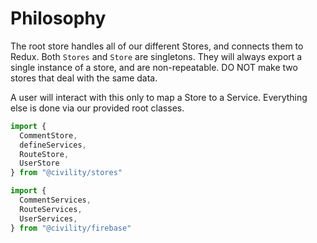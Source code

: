 Philosophy
==========
The root store handles all of our different Stores, and connects them to Redux. Both `Stores` and `Store` are singletons. They will always export a single instance of a store, and are non-repeatable. DO NOT make two stores that deal with the same data.

A user will interact with this only to map a Store to a Service. Everything else is done via our provided root classes.

```js
import {
  CommentStore,
  defineServices,
  RouteStore,
  UserStore
} from "@civility/stores"

import {
  CommentServices,
  RouteServices,
  UserServices,
} from "@civility/firebase"
```
